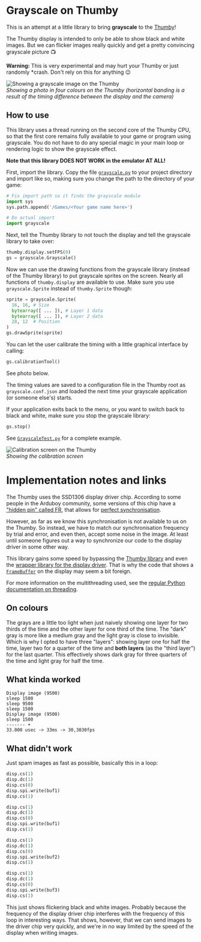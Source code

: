 # Grayscale on Thumby

This is an attempt at a little library to bring **grayscale** to the
[Thumby](https://thumby.us/)!

The Thumby display is intended to only be able to show black and white images.
But we can flicker images really quickly and get a pretty convincing grayscale
picture 📺

**Warning:** This is very experimental and may hurt your Thumby or just randomly
*crash. Don't rely on this for anything 😉

![Showing a grayscale image on the Thumby](./images/girl_on_thumby.jpeg)
<br/>_Showing a photo in four colours on the Thumby (horizontal banding is a result of the timing difference between the display and the camera)_

## How to use

This library uses a thread running on the second core of the Thumby CPU, so that
the first core remains fully available to your game or program using grayscale.
You do not have to do any special magic in your main loop or rendering logic to
show the grayscale effect.

**Note that this library DOES NOT WORK in the emulator AT ALL!**

First, import the library. Copy the file [`grayscale.py`](./grayscale.py) to
your project directory and import like so, making sure you change the path to
the directory of your game:

```python
# Fix import path so it finds the grayscale module
import sys
sys.path.append('/Games/<Your game name here>')

# Do actual import
import grayscale
```

Next, tell the Thumby library to not touch the display and tell the grayscale
library to take over:

```python
thumby.display.setFPS(0)
gs = grayscale.Grayscale()
```

Now we can use the drawing functions from the grayscale library (instead of the
Thumby library) to put grayscale sprites on the screen. Nearly all functions of
`thumby.display` are available to use. Make sure you use `grayscale.Sprite`
instead of `thumby.Sprite` though:

```python
sprite = grayscale.Sprite(
  16, 16, # Size
  bytearray([ ... ]), # Layer 1 data
  bytearray([ ... ]), # Layer 2 data
  28, 12  # Position
)
gs.drawSprite(sprite)
```

You can let the user calibrate the timing with a little graphical interface by
calling:

```python
gs.calibrationTool()
```

See photo below.

The timing values are saved to a configuration file in the Thumby root as
`grayscale.conf.json` and loaded the next time your grayscale application (or
someone else's) starts.

If your application exits back to the menu, or you want to switch back to black
and white, make sure you stop the grayscale library:

```python
gs.stop()
```

See [`GrayscaleTest.py`](./GrayscaleTest.py) for a complete example.

![Calibration screen on the Thumby](./images/calibration_on_thumby.jpeg)
<br/>_Showing the calibration screen_

# Implementation notes and links

The Thumby uses the SSD1306 display driver chip. According to some people in the
Arduboy community, some versions of this chip have a ["hidden pin" called
FR](https://community.arduboy.com/t/what-is-pin-7-on-the-oled-nothing/2740/35),
that allows for [perfect
synchronisation](https://community.arduboy.com/t/greyscale-2bit-4-colour-success-with-ssd1306/6835).

However, as far as we know this synchronisation is not available to us on the
Thumby. So instead, we have to match our synchronisation frequency by trial and
error, and even then, accept some noise in the image. At least until someone
figures out a way to synchronize our code to the display driver in some other
way.

This library gains some speed by bypassing the [Thumby
library](https://github.com/TinyCircuits/TinyCircuits-Thumby-Code-Editor/blob/master/ThumbyGames/lib/thumby.py)
and even the [wrapper library for the display
driver](https://github.com/micropython/micropython/blob/master/drivers/display/ssd1306.py).
That is why the code that shows a
[`FrameBuffer`](https://docs.micropython.org/en/v1.15/library/framebuf.html) on
the display may seem a bit foreign.

For more information on the multithreading used, see the [regular Python
documentation on
threading](https://docs.python.org/3.7/library/_thread.html#module-_thread).

## On colours

The grays are a little too light when just naively showing one layer for two
thirds of the time and the other layer for one third of the time. The "dark"
gray is more like a medium gray and the light gray is close to invisible. Which
is why I opted to have three "layers": showing layer one for half the time,
layer two for a quarter of the time and **both layers** (as the "third layer")
for the last quarter. This effectively shows dark gray for three quarters of the
time and light gray for half the time.

## What kinda worked

```
Display image (9500)
sleep 1500
sleep 9500
sleep 1500
Display image (9500)
sleep 1500
------- +
33.000 usec -> 33ms -> 30,3030fps
```

## What didn't work

Just spam images as fast as possible, basically this in a loop:

```python
disp.cs(1)
disp.dc(1)
disp.cs(0)
disp.spi.write(buf1)
disp.cs(1)

disp.cs(1)
disp.dc(1)
disp.cs(0)
disp.spi.write(buf1)
disp.cs(1)

disp.cs(1)
disp.dc(1)
disp.cs(0)
disp.spi.write(buf2)
disp.cs(1)

disp.cs(1)
disp.dc(1)
disp.cs(0)
disp.spi.write(buf3)
disp.cs(1)
```

This just shows flickering black and white images. Probably because the
frequency of the display driver chip interferes with the frequency of this loop
in interesting ways. That shows, however, that we can send images to the driver
chip very quickly, and we're in no way limited by the speed of the display when
writing images.
